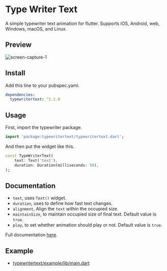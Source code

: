 # Type Writer Text
A simple typewriter text animation for flutter. Supports iOS, Android, web, Windows, macOS, and Linux.

## Preview
![screen-capture-_1_](https://user-images.githubusercontent.com/45191605/162557654-6e98d7be-e198-4089-bc13-6b52f7e4a6e2.gif)
## Install
Add this line to your pubspec.yaml.
```yaml
dependencies:
  typewritertext: ^1.1.0
```
## Usage
First, import the typewriter package.
```dart
import 'package:typewritertext/typewritertext.dart';
```
And then put the widget like this.
```dart
const TypeWriterText(
    text: Text('text'), 
    duration: Duration(milliseconds: 50),
);
``` 
## Documentation
* `text`, uses `Text()` widget.<br>
* `duration`, uses to define how fast text changes.<br>
* `alignment`, Align the `text` within the occupied size.<br>
* `maintainSize`, to maintain occupied size of final text. Default value is `true`.<br>
* `play`, to set whether animation should play or not. Default value is `true`.

Full documentation <a href="https://pub.dev/documentation/typewritertext/latest/typewritertext/typewritertext-library.html">here</a>.
## Example
* <a href="https://github.com/Nialixus/typewritertext/blob/master/example/lib/main.dart">typewritertext/example/lib/main.dart</a>
